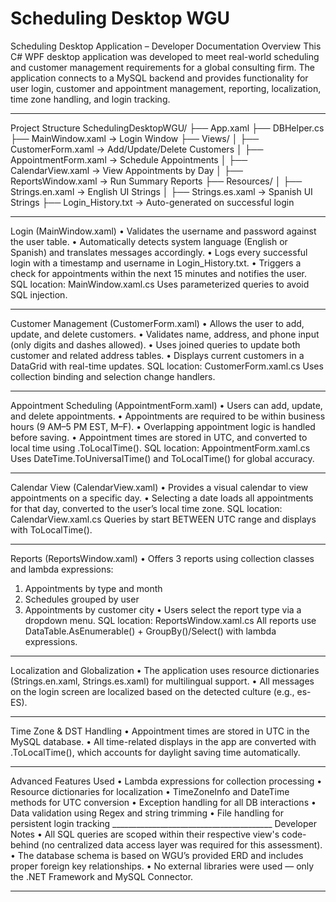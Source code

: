 # Scheduling Desktop WGU
Scheduling Desktop Application – Developer Documentation
 Overview
This C# WPF desktop application was developed to meet real-world scheduling and customer management requirements for a global consulting firm. The application connects to a MySQL backend and provides functionality for user login, customer and appointment management, reporting, localization, time zone handling, and login tracking.
________________________________________
 Project Structure
SchedulingDesktopWGU/
├── App.xaml
├── DBHelper.cs
├── MainWindow.xaml             → Login Window
├── Views/
│   ├── CustomerForm.xaml       → Add/Update/Delete Customers
│   ├── AppointmentForm.xaml    → Schedule Appointments
│   ├── CalendarView.xaml       → View Appointments by Day
│   ├── ReportsWindow.xaml      → Run Summary Reports
├── Resources/
│   ├── Strings.en.xaml         → English UI Strings
│   ├── Strings.es.xaml         → Spanish UI Strings
├── Login_History.txt           → Auto-generated on successful login
________________________________________
 Login (MainWindow.xaml)
•	Validates the username and password against the user table.
•	Automatically detects system language (English or Spanish) and translates messages accordingly.
•	Logs every successful login with a timestamp and username in Login_History.txt.
•	Triggers a check for appointments within the next 15 minutes and notifies the user.
 SQL location: MainWindow.xaml.cs
Uses parameterized queries to avoid SQL injection.
________________________________________
 Customer Management (CustomerForm.xaml)
•	Allows the user to add, update, and delete customers.
•	Validates name, address, and phone input (only digits and dashes allowed).
•	Uses joined queries to update both customer and related address tables.
•	Displays current customers in a DataGrid with real-time updates.
SQL location: CustomerForm.xaml.cs
 Uses collection binding and selection change handlers.
________________________________________
 Appointment Scheduling (AppointmentForm.xaml)
•	Users can add, update, and delete appointments.
•	Appointments are required to be within business hours (9 AM–5 PM EST, M–F).
•	Overlapping appointment logic is handled before saving.
•	Appointment times are stored in UTC, and converted to local time using .ToLocalTime().
SQL location: AppointmentForm.xaml.cs
Uses DateTime.ToUniversalTime() and ToLocalTime() for global accuracy.
________________________________________
 Calendar View (CalendarView.xaml)
•	Provides a visual calendar to view appointments on a specific day.
•	Selecting a date loads all appointments for that day, converted to the user’s local time zone.
SQL location: CalendarView.xaml.cs
Queries by start BETWEEN UTC range and displays with ToLocalTime().
________________________________________
 Reports (ReportsWindow.xaml)
•	Offers 3 reports using collection classes and lambda expressions:
1.	Appointments by type and month
2.	Schedules grouped by user
3.	Appointments by customer city
•	Users select the report type via a dropdown menu.
SQL location: ReportsWindow.xaml.cs
All reports use DataTable.AsEnumerable() + GroupBy()/Select() with lambda expressions.
________________________________________
Localization and Globalization
•	The application uses resource dictionaries (Strings.en.xaml, Strings.es.xaml) for multilingual support.
•	All messages on the login screen are localized based on the detected culture (e.g., es-ES).
________________________________________
Time Zone & DST Handling
•	Appointment times are stored in UTC in the MySQL database.
•	All time-related displays in the app are converted with .ToLocalTime(), which accounts for daylight saving time automatically.
________________________________________
 Advanced Features Used
•	Lambda expressions for collection processing
•	Resource dictionaries for localization
•	TimeZoneInfo and DateTime methods for UTC conversion
•	Exception handling for all DB interactions
•	Data validation using Regex and string trimming
•	File handling for persistent login tracking
________________________________________ Developer Notes
•	All SQL queries are scoped within their respective view's code-behind (no centralized data access layer was required for this assessment).
•	The database schema is based on WGU’s provided ERD and includes proper foreign key relationships.
•	No external libraries were used — only the .NET Framework and MySQL Connector.
________________________________________
